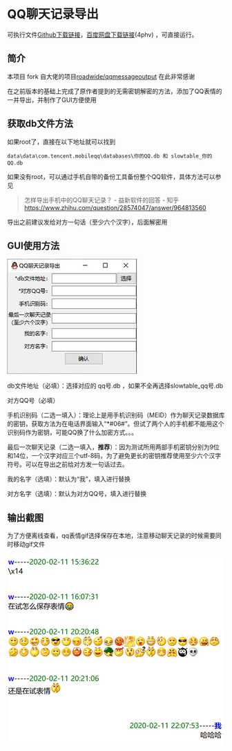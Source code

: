 # QQ聊天记录导出

可执行文件[Github下载链接](https://github.com/Yiyiyimu/QQ_History_Backup/releases/download/v1.1/QQ_History_Backup-v1.1.zip)，[百度网盘下载链接](https://pan.baidu.com/s/1pMWxipBNiqirwETiy5-6Ww)(4phv) ，可直接运行。

## 简介

本项目 fork 自大佬的项目[roadwide/qqmessageoutput](https://github.com/roadwide/qqmessageoutput) 在此非常感谢

在之前版本的基础上完成了原作者提到的无需密钥解密的方法，添加了QQ表情的一并导出，并制作了GUI方便使用

## 获取db文件方法

如果root了，直接在以下地址就可以找到

```
data\data\com.tencent.mobileqq\databases\你的QQ.db 和 slowtable_你的QQ.db
```


如果没有root，可以通过手机自带的备份工具备份整个QQ软件，具体方法可以参见

> 怎样导出手机中的QQ聊天记录？ - 益新软件的回答 - 知乎
> https://www.zhihu.com/question/28574047/answer/964813560

导出之前建议发给对方一句话（至少六个汉字），后面解密用

## GUI使用方法

![GUI_image](./img/GUI.png)

db文件地址（必填）：选择对应的 qq号.db ，如果不全再选择slowtable_qq号.db

对方QQ号（必填）

手机识别码（二选一填入）：理论上是用手机识别码（MEID）作为聊天记录数据库的密钥，获取方法为在电话界面输入“*#06#”。但试了两个人的手机都不能用这个识别码作为密钥，可能QQ换了什么加密方式。。。

最后一次聊天记录（二选一填入，**推荐**）：因为测试所用两部手机密钥分别为9位和14位，一个汉字对应三个utf-8码，为了避免更长的密钥推荐使用至少六个汉字符号。可以在导出之前给对方发一句话过去。

我的名字（选填）：默认为“我”，填入进行替换

对方名字（选填）：默认为对方QQ号，填入进行替换

## 输出截图

为了方便离线查看，qq表情gif选择保存在本地，注意移动聊天记录的时候需要同时移动gif文件

![screenshot](./img/screenshot.png)
